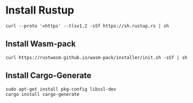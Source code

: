 #
# Install Rustup

    curl --proto '=https' --tlsv1.2 -sSf https://sh.rustup.rs | sh

## Install Wasm-pack
    
    curl https://rustwasm.github.io/wasm-pack/installer/init.sh -sSf | sh

## Install Cargo-Generate
    sudo apt-get install pkg-config libssl-dev
    cargo install cargo-generate
